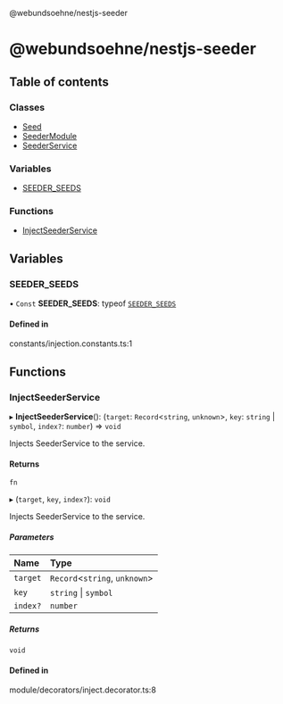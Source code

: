@webundsoehne/nestjs-seeder

# @webundsoehne/nestjs-seeder

## Table of contents

### Classes

- [Seed](classes/Seed.md)
- [SeederModule](classes/SeederModule.md)
- [SeederService](classes/SeederService.md)

### Variables

- [SEEDER\_SEEDS](README.md#seeder_seeds)

### Functions

- [InjectSeederService](README.md#injectseederservice)

## Variables

### SEEDER\_SEEDS

• `Const` **SEEDER\_SEEDS**: typeof [`SEEDER_SEEDS`](README.md#seeder_seeds)

#### Defined in

constants/injection.constants.ts:1

## Functions

### InjectSeederService

▸ **InjectSeederService**(): (`target`: `Record`<`string`, `unknown`\>, `key`: `string` \| `symbol`, `index?`: `number`) => `void`

Injects SeederService to the service.

#### Returns

`fn`

▸ (`target`, `key`, `index?`): `void`

Injects SeederService to the service.

##### Parameters

| Name | Type |
| :------ | :------ |
| `target` | `Record`<`string`, `unknown`\> |
| `key` | `string` \| `symbol` |
| `index?` | `number` |

##### Returns

`void`

#### Defined in

module/decorators/inject.decorator.ts:8
